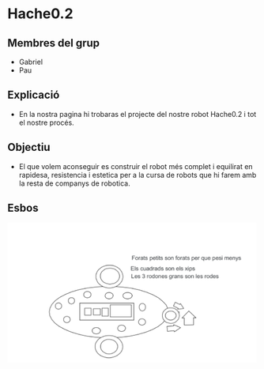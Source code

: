 # Hache0.2

## Membres del grup
- Gabriel
- Pau

## Explicació
- En la nostra pagina hi trobaras el projecte del nostre robot Hache0.2 i tot el nostre procés.
  
## Objectiu
- El que volem aconseguir es construir el robot més complet i equilirat en rapidesa, resistencia i estetica per a la cursa de robots que hi farem amb la resta de companys de robotica.

## Esbos

![Alt text](Esbos.jpg)
